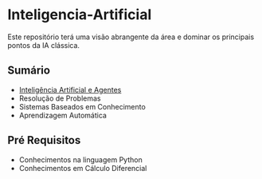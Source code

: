 # Inteligencia-Artificial
Este repositório terá uma visão abrangente da área e dominar os principais pontos da IA clássica.

## Sumário
* [Inteligência Artificial e Agentes](./1%20-%20Agentes/)
* Resolução de Problemas
* Sistemas Baseados em Conhecimento
* Aprendizagem Automática

## Pré Requisitos
* Conhecimentos na linguagem Python
* Conhecimentos em Cálculo Diferencial